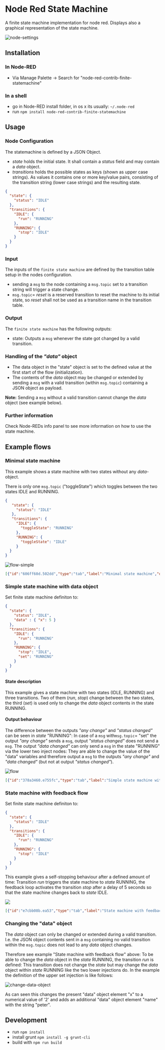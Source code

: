 # Node Red State Machine

A finite state machine implementation for node red. Displays also a graphical representation of the state machine.

![node-settings](images/node-settings.png)

## Installation

### In Node-RED

* Via Manage Palette -> Search for "node-red-contrib-finite-statemachine"

### In a shell

* go in Node-RED install folder, in os x its usually: `~/.node-red`
* run `npm install node-red-contrib-finite-statemachine`



## Usage

### Node Configuration

The statemachine is defined by a JSON Object.

- *state* holds the initial state. It shall contain a *status* field and may contain a *data* object.
- *transitions* holds the possible states as keys (shown as upper case strings). As values it contains one or more key/value pairs, consisting of the transition string (lower case strings) and the resulting state.

```json
{
  "state": {
    "status": "IDLE"
  },
  "transitions": {
    "IDLE": {
      "run": "RUNNING"
    },
    "RUNNING": {
      "stop": "IDLE"
    }
  }
}
```

### Input

The inputs of the  `finite state machine`  are defined by the transition table setup in the nodes configuration.

- sending a `msg` to the node containing a `msg.topic` set to a transition string will trigger a state change.
- `msg.topic`= *reset* is a reserved transition to reset the machine to its initial state, so *reset* shall not be used as a transition name in the transition table.

### Output

The `finite state machine` has the following outputs:

- state: Outputs a  `msg` whenever the state got changed by a valid transition.

### Handling of the *"data"* object
- The data object in the "state" object is set to the defined value at the first start of the flow (initialization).
- The contents of the *data* object may be changed or extended by sending a `msg` with a valid transition (within `msg.topic`) containing a JSON object as payload. 

**Note:** Sending a `msg` without a valid transition cannot change the *data* object (see example below).


### Further information
Check Node-REDs info panel to see more information on how to use the state machine.



## Example flows

### Minimal state machine

This example shows a state machine with two states without any *data*-object.

There is only one `msg.topic` ("toggleState") which toggles between the two states IDLE and RUNNING.


```json
{
   "state": {
     "status": "IDLE"
   },
   "transitions": {
     "IDLE": {
       "toggleState": "RUNNING"
     },
     "RUNNING": {
       "toggleState": "IDLE"
     }
  }
}
```

![flow-simple](images/flow-simple.png)

```json
[{"id":"606ff60d.502dd","type":"tab","label":"Minimal state machine","disabled":false,"info":""},{"id":"a68cfab2.bbc9d8","type":"finite-state-machine","z":"606ff60d.502dd","name":"","fsmDefinition":"{\"state\":{\"status\":\"IDLE\"},\"transitions\":{\"IDLE\":{\"toggleState\":\"RUNNING\"},\"RUNNING\":{\"toggleState\":\"IDLE\"}}}","sendInitialState":false,"showTransitionErrors":true,"x":480,"y":240,"wires":[["debb4bee.65426"],[],[]]},{"id":"debb4bee.65426","type":"debug","z":"606ff60d.502dd","name":"any change","active":true,"tosidebar":false,"console":false,"tostatus":true,"complete":"payload","targetType":"msg","x":710,"y":220,"wires":[]},{"id":"1b3e4469.9e18bc","type":"inject","z":"606ff60d.502dd","name":"","topic":"toggleState","payload":"","payloadType":"str","repeat":"","crontab":"","once":false,"onceDelay":0.1,"x":190,"y":240,"wires":[["a68cfab2.bbc9d8"]]},{"id":"e6111ee1.cf3e6","type":"comment","z":"606ff60d.502dd","name":"sending topic \"toggleState\" toggles between the two states","info":"","x":310,"y":180,"wires":[]}]
```



### Simple state machine with data object

Set finite state machine definiton to:

```json
{
  "state": {
    "status": "IDLE",
    "data" : { "x": 5 }
  },
  "transitions": {
    "IDLE": {
      "run": "RUNNING"
    },
    "RUNNING": {
      "stop": "IDLE",
      "set": "RUNNING"
    }
  }
}
```
#### State description
This example gives a state machine with two states (IDLE, RUNNING) and three transitions. Two of them (*run*, *stop*) change between the two states, the third (*set*) is used only to change the *data* object contents in the state RUNNING.

#### Output behaviour
The difference between the outputs *"any change"* and *"status changed"* can be seen in *state* "RUNNING": In case of a `msg` with`msg.topic`= "set" the output *"any change"* sends a `msg`, output *"status changed"* does not send a `msg`.
The output *"data changed"* can only send a `msg` in the state "RUNNING" via the lower two inject nodes: They are able to change the value of the "data" variables and therefore output a `msg` to the outputs *"any change"* and *"data changed"* (but not at output *"status changed"*).

![flow](images/flow.png)

```json
[{"id":"378a3460.e755fc","type":"tab","label":"Simple state machine with data object","disabled":false,"info":""},{"id":"67adcdd8.8b41d4","type":"finite-state-machine","z":"378a3460.e755fc","name":"","fsmDefinition":"{\"state\":{\"status\":\"IDLE\",\"data\":{\"x\":5}},\"transitions\":{\"IDLE\":{\"run\":\"RUNNING\"},\"RUNNING\":{\"stop\":\"IDLE\",\"set\":\"RUNNING\"}}}","sendInitialState":false,"showTransitionErrors":true,"x":600,"y":260,"wires":[["1a35a82.2e59ad8"],["324d3672.55ac32"],["b85f26d6.b8f418"]]},{"id":"1a35a82.2e59ad8","type":"debug","z":"378a3460.e755fc","name":"any change","active":true,"tosidebar":true,"console":false,"tostatus":false,"complete":"payload","targetType":"msg","x":830,"y":220,"wires":[]},{"id":"c882ea0f.8236e","type":"inject","z":"378a3460.e755fc","name":"","topic":"reset","payload":"","payloadType":"str","repeat":"","crontab":"","once":true,"onceDelay":0.1,"x":210,"y":120,"wires":[["67adcdd8.8b41d4"]]},{"id":"4117af3.0c6505","type":"comment","z":"378a3460.e755fc","name":"sending topic \"reset\" will set the state machine to its initial state","info":"","x":380,"y":80,"wires":[]},{"id":"324d3672.55ac32","type":"debug","z":"378a3460.e755fc","name":"status change","active":true,"tosidebar":true,"console":false,"tostatus":false,"complete":"payload","targetType":"msg","x":840,"y":260,"wires":[]},{"id":"b85f26d6.b8f418","type":"debug","z":"378a3460.e755fc","name":"\"data\" change","active":true,"tosidebar":true,"console":false,"tostatus":false,"complete":"payload","targetType":"msg","x":840,"y":300,"wires":[]},{"id":"976ee3eb.97e4f","type":"inject","z":"378a3460.e755fc","name":"","topic":"run","payload":"","payloadType":"str","repeat":"","crontab":"","once":false,"onceDelay":0.1,"x":210,"y":240,"wires":[["67adcdd8.8b41d4"]]},{"id":"7ae46f5b.127bc8","type":"inject","z":"378a3460.e755fc","name":"","topic":"set","payload":"{\"x\" : 2, \"name\" : \"peter\"}","payloadType":"json","repeat":"","crontab":"","once":false,"onceDelay":0.1,"x":280,"y":400,"wires":[["67adcdd8.8b41d4"]]},{"id":"4fa32a8f.24719c","type":"inject","z":"378a3460.e755fc","name":"","topic":"set","payload":"{\"y\" : 3}","payloadType":"json","repeat":"","crontab":"","once":false,"onceDelay":0.1,"x":230,"y":440,"wires":[["67adcdd8.8b41d4"]]},{"id":"1622d35c.3a4f1d","type":"comment","z":"378a3460.e755fc","name":"any other topic will trigger a transition","info":"","x":290,"y":200,"wires":[]},{"id":"1196d485.ba7693","type":"inject","z":"378a3460.e755fc","name":"","topic":"stop","payload":"","payloadType":"str","repeat":"","crontab":"","once":false,"onceDelay":0.1,"x":210,"y":280,"wires":[["67adcdd8.8b41d4"]]},{"id":"1e02858b.9b841a","type":"comment","z":"378a3460.e755fc","name":"by sending a JSON object as payload you can add data to the state","info":"","x":380,"y":360,"wires":[]}]
```




### State machine with feedback flow

Set finite state machine definiton to:

```json
{
  "state": {
    "status": "IDLE"
  },
  "transitions": {
    "IDLE": {
      "run": "RUNNING"
    },
    "RUNNING": {
      "stop": "IDLE"
    }
  }
}
```

This example gives a self-stopping behaviour after a defined amount of time: Transition *run* triggers the state machine to *state* RUNNING, the feedback loop activates the transition *stop* after a delay of 5 seconds so that the state machine changes back to *state* IDLE.

![](images/flow-feedback.png)

```json
[{"id":"e7cbb08b.ea53","type":"tab","label":"State machine with feedback flow","disabled":false,"info":""},{"id":"b4a9f9f7.51a2a8","type":"finite-state-machine","z":"e7cbb08b.ea53","name":"","fsmDefinition":"{\"state\":{\"status\":\"IDLE\",\"data\":{\"x\":5}},\"transitions\":{\"IDLE\":{\"run\":\"RUNNING\"},\"RUNNING\":{\"stop\":\"IDLE\",\"set\":\"RUNNING\"}}}","sendInitialState":false,"showTransitionErrors":true,"x":480,"y":160,"wires":[["d6bb83dc.a1bad8"],[],[]]},{"id":"8c71a3b6.8311d","type":"inject","z":"e7cbb08b.ea53","name":"","topic":"run","payload":"","payloadType":"str","repeat":"","crontab":"","once":false,"onceDelay":0.1,"x":270,"y":160,"wires":[["b4a9f9f7.51a2a8"]]},{"id":"d6bb83dc.a1bad8","type":"switch","z":"e7cbb08b.ea53","name":"onRUNNING","property":"payload.status","propertyType":"msg","rules":[{"t":"eq","v":"RUNNING","vt":"str"}],"checkall":"true","repair":false,"outputs":1,"x":690,"y":140,"wires":[["d3e923f3.8d2478"]]},{"id":"d3e923f3.8d2478","type":"delay","z":"e7cbb08b.ea53","name":"delay 5s","pauseType":"delay","timeout":"5","timeoutUnits":"seconds","rate":"1","nbRateUnits":"1","rateUnits":"second","randomFirst":"1","randomLast":"5","randomUnits":"seconds","drop":false,"x":760,"y":300,"wires":[["d1f104bf.095cf8"]]},{"id":"d1f104bf.095cf8","type":"change","z":"e7cbb08b.ea53","name":"set msg.topic to stop","rules":[{"t":"set","p":"topic","pt":"msg","to":"stop","tot":"str"}],"action":"","property":"","from":"","to":"","reg":false,"x":220,"y":200,"wires":[["b4a9f9f7.51a2a8"]]},{"id":"d90fb97c.0299d8","type":"comment","z":"e7cbb08b.ea53","name":"sending topic \"run\" will trigger the machine which is stopped 5 seconds later","info":"","x":390,"y":100,"wires":[]}]
```



### Changing the "data" object

The *data* object can only be changed or extended during a valid transition. I.e. the JSON object contents sent in a `msg` containing no valid transition within the `msg.topic` does not lead to any *data* object changes.

Therefore see example "State machine with feedback flow" above: To be able to change the *data* object in the *state* RUNNING, the transition *run* is defined: This transition does not change the *state* but may change the *data* object within *state* RUNNING like the two lower injections do.
In the example the definition of the upper set injection is like follows:

![change-data-object](images/change-data-object.png)

As can seen this changes the present "data" object element "x" to a numerical value of '2' and adds an additional "data" object element "name" with the string "peter".



## Development

* run `npm install`
* install grunt `npm install -g grunt-cli`
* build with `npm run build`
